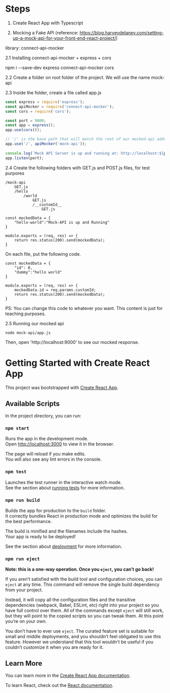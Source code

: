 # Steps

1. Create React App with Typescript

2. Mocking a Fake API
(reference: https://blog.harveydelaney.com/setting-up-a-mock-api-for-your-front-end-react-project/)

library: connect-api-mocker

2.1 Installing connect-api-mocker + express + cors

npm i --save-dev express connect-api-mocker cors

2.2 Create a folder on root folder of the project. We will use the name mock-api

2.3 Inside the folder, create a file called app.js

```javascript
const express = require('express');
const apiMocker = require('connect-api-mocker');
const cors = require('cors');

const port = 9000;
const app = express();
app.use(cors());

// '/' is the base path that will match the root of our mocked-api address.
app.use('/', apiMocker('mock-api'));
 
console.log(`Mock API Server is up and running at: http://localhost:${port}`);
app.listen(port);
```

2.4 Create the following folders with GET.js and POST.js files, for test purpores
```
/mock-api
    GET.js
    /hello
        /world
            GET.js
            /__customId__
                GET.js
```

```
const mockedData = {
    "hello-world":"Mock-API is up and Running"
}

module.exports = (req, res) => {
    return res.status(200).send(mockedData);
}
```

On each file, put the following code.
```
const mockedData = {
    "id": 0,
    "dummy":"hello world"
}

module.exports = (req, res) => {
    mockedData.id = req.params.customId;
    return res.status(200).send(mockedData);
}
```
PS: You can change this code to whatever you want. This content is just for teaching purposes.

2.5 Running our mocked api

```bash
node mock-api/app.js
```



Then, open 'http://localhost:9000' to see our mocked response.


# Getting Started with Create React App

This project was bootstrapped with [Create React App](https://github.com/facebook/create-react-app).

## Available Scripts

In the project directory, you can run:

### `npm start`

Runs the app in the development mode.\
Open [http://localhost:3000](http://localhost:3000) to view it in the browser.

The page will reload if you make edits.\
You will also see any lint errors in the console.

### `npm test`

Launches the test runner in the interactive watch mode.\
See the section about [running tests](https://facebook.github.io/create-react-app/docs/running-tests) for more information.

### `npm run build`

Builds the app for production to the `build` folder.\
It correctly bundles React in production mode and optimizes the build for the best performance.

The build is minified and the filenames include the hashes.\
Your app is ready to be deployed!

See the section about [deployment](https://facebook.github.io/create-react-app/docs/deployment) for more information.

### `npm run eject`

**Note: this is a one-way operation. Once you `eject`, you can’t go back!**

If you aren’t satisfied with the build tool and configuration choices, you can `eject` at any time. This command will remove the single build dependency from your project.

Instead, it will copy all the configuration files and the transitive dependencies (webpack, Babel, ESLint, etc) right into your project so you have full control over them. All of the commands except `eject` will still work, but they will point to the copied scripts so you can tweak them. At this point you’re on your own.

You don’t have to ever use `eject`. The curated feature set is suitable for small and middle deployments, and you shouldn’t feel obligated to use this feature. However we understand that this tool wouldn’t be useful if you couldn’t customize it when you are ready for it.

## Learn More

You can learn more in the [Create React App documentation](https://facebook.github.io/create-react-app/docs/getting-started).

To learn React, check out the [React documentation](https://reactjs.org/).
